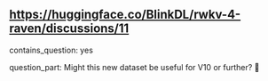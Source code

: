 ## https://huggingface.co/BlinkDL/rwkv-4-raven/discussions/11

contains_question: yes

question_part: Might this new dataset be useful for V10 or further? 👀